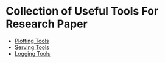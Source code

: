 # Collection of Useful Tools For Research Paper

- [Plotting Tools](./restools/plotting)
- [Serving Tools](./restools/serving)
- [Logging Tools](./restools/logging)
